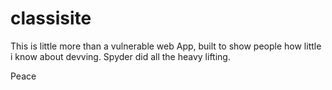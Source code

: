 # classisite
This is little more than a vulnerable web App, built to show people how little i know about devving.
Spyder did all the heavy lifting.

Peace
